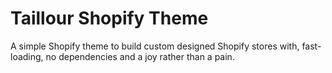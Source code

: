 # Taillour Shopify Theme

A simple Shopify theme to build custom designed Shopify stores with, fast-loading, no dependencies and a joy rather than a pain.
